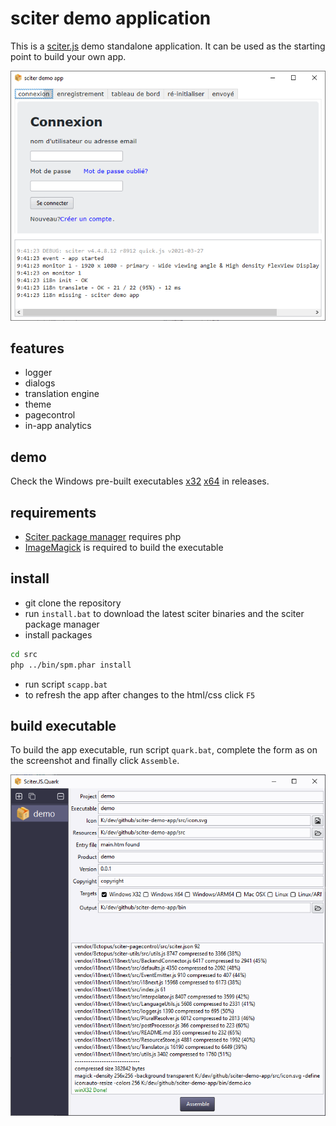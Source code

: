 # sciter demo application

This is a [sciter.js](https://sciter.com/) demo standalone application.
It can be used as the starting point to build your own app.

![sciter demo app screenshot](screenshot.png)

## features

- logger
- dialogs
- translation engine
- theme
- pagecontrol
- in-app analytics

## demo

Check the Windows pre-built executables [x32](https://github.com/8ctopus/sciter-demo-app/releases/download/1.0.1/demo-x32.exe)
[x64](https://github.com/8ctopus/sciter-demo-app/releases/download/1.0.1/demo-x64.exe) in releases.

## requirements

- [Sciter package manager](https://github.com/8ctopus/sciter-package-manager) requires php
- [ImageMagick](https://imagemagick.org/) is required to build the executable

## install

- git clone the repository
- run `install.bat` to download the latest sciter binaries and the sciter package manager
- install packages

```sh
cd src
php ../bin/spm.phar install
```

- run script `scapp.bat`
- to refresh the app after changes to the html/css click `F5`

## build executable

To build the app executable, run script `quark.bat`, complete the form as on the screenshot and finally click `Assemble`.

![quark screenshot](quark.png)
